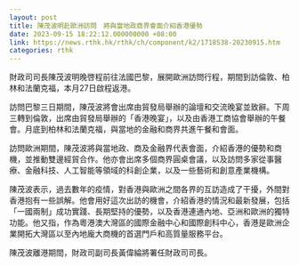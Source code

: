 ```yaml
---
layout: post
title: 陳茂波明赴歐洲訪問　將與當地政商界會面介紹香港優勢
date: 2023-09-15 18:22:12.000000000 +08:00
link: https://news.rthk.hk/rthk/ch/component/k2/1718538-20230915.htm
categories: rthk
---
```


財政司司長陳茂波明晚啓程前往法國巴黎，展開歐洲訪問行程，期間到訪倫敦、柏林和法蘭克福，本月27日啟程返港。
    
訪問巴黎三日期間，陳茂波將會出席由貿發局舉辦的論壇和交流晚宴並致辭。下周三轉到倫敦，出席由貿發局舉辦的「香港晚宴」，以及由香港工商協會舉辦的午餐會。月底到柏林和法蘭克福，與當地的金融和商界共進午餐和會面。
 
訪問歐洲期間，陳茂波將與當地政、商及金融界代表會面，介紹香港的優勢和商機，並推動雙邊經貿合作。他亦會出席多個商界圓桌會議，以及訪問多家從事醫療、金融科技、人工智能等領域的科創企業，以及一些藝術和創意產業機構。

陳茂波表示，過去數年的疫情，對香港與歐洲之間各界的互訪造成了干擾，外間對香港抱有一些誤解。他會用好這次出訪的機會，介紹香港的情況和最新發展，包括「一國兩制」成功實踐、長期堅持的優勢，以及香港連通內地、亞洲和歐洲的獨特功能。他又指，作為粵港澳大灣區的國際金融中心和國際創科中心，香港是歐洲企業開拓大灣區以至內地龐大商機的首選門戶和高質量服務平台。
 
陳茂波離港期間，財政司副司長黃偉綸將署任財政司司長。
